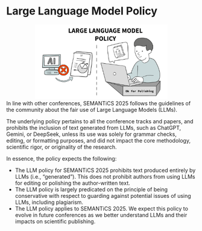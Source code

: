 # Large Language Model Policy
<div style="text-align: center;">
  <img src="../img/llm.png" style="width: 70%; height: auto;" alt="">
</div>
In line with other conferences, SEMANTiCS 2025 follows the guidelines of the community about the fair use of Large Language Models (LLMs).

The underlying policy pertains to all the conference tracks and papers, and prohibits the inclusion of text generated from LLMs, such as ChatGPT, Gemini, or DeepSeek, unless its use was solely for grammar checks, editing, or formatting purposes, and did not impact the core methodology, scientific rigor, or originality of the research. 

In essence, the policy expects the following:

- The LLM policy for SEMANTiCS 2025 prohibits text produced entirely by LLMs (i.e., “generated”). This does not prohibit authors from using LLMs for editing or polishing the author-written text.
- The LLM policy is largely predicated on the principle of being conservative with respect to guarding against potential issues of using LLMs, including plagiarism.
- The LLM policy applies to SEMANTiCS 2025. We expect this policy to evolve in future conferences as we better understand LLMs and their impacts on scientific publishing.

